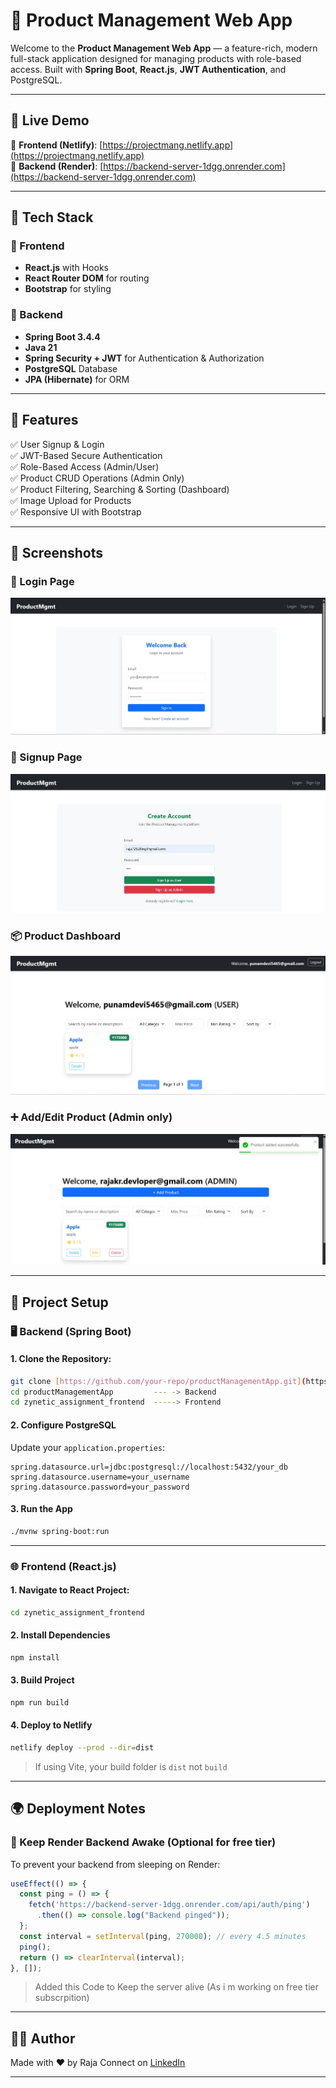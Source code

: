 # 🌟 Product Management Web App

Welcome to the **Product Management Web App** — a feature-rich, modern full-stack application designed for managing products with role-based access. Built with **Spring Boot**, **React.js**, **JWT Authentication**, and PostgreSQL.

---

## 🚀 Live Demo

🔗 **Frontend (Netlify)**: [https://projectmang.netlify.app](https://projectmang.netlify.app)  
🔗 **Backend (Render)**: [https://backend-server-1dgg.onrender.com](https://backend-server-1dgg.onrender.com)

---

## 🧠 Tech Stack

### 🔹 Frontend
- **React.js** with Hooks
- **React Router DOM** for routing
- **Bootstrap** for styling

### 🔹 Backend
- **Spring Boot 3.4.4**
- **Java 21**
- **Spring Security + JWT** for Authentication & Authorization
- **PostgreSQL** Database
- **JPA (Hibernate)** for ORM

---

## 🔐 Features

✅ User Signup & Login  
✅ JWT-Based Secure Authentication  
✅ Role-Based Access (Admin/User)  
✅ Product CRUD Operations (Admin Only)  
✅ Product Filtering, Searching & Sorting (Dashboard)  
✅ Image Upload for Products  
✅ Responsive UI with Bootstrap  

---

## 📸 Screenshots


### 🔐 Login Page
![Login](zynetic_assignment_frontend/public/1.jpg)

### 📝 Signup Page
![Signup](zynetic_assignment_frontend/public/2.jpg)

### 📦 Product Dashboard
![Dashboard](zynetic_assignment_frontend/public/userbased.jpg)

### ➕ Add/Edit Product (Admin only)
![Add Product](zynetic_assignment_frontend/public/5.jpg)

---

## 🧰 Project Setup

### 🖥️ Backend (Spring Boot)

#### 1. Clone the Repository:
```bash
git clone [https://github.com/your-repo/productManagementApp.git](https://github.com/raja2576/zynetic_22052576.git)
cd productManagementApp         --- -> Backend
cd zynetic_assignment_frontend  -----> Frontend
```

#### 2. Configure PostgreSQL
Update your `application.properties`:
```properties
spring.datasource.url=jdbc:postgresql://localhost:5432/your_db
spring.datasource.username=your_username
spring.datasource.password=your_password
```

#### 3. Run the App
```bash
./mvnw spring-boot:run
```

---

### 🌐 Frontend (React.js)

#### 1. Navigate to React Project:
```bash
cd zynetic_assignment_frontend
```

#### 2. Install Dependencies
```bash
npm install
```

#### 3. Build Project
```bash
npm run build
```

#### 4. Deploy to Netlify
```bash
netlify deploy --prod --dir=dist
```
> If using Vite, your build folder is `dist` not `build`

---

## 🌍 Deployment Notes

### 🔁 Keep Render Backend Awake (Optional for free tier)
To prevent your backend from sleeping on Render:
```js
useEffect(() => {
  const ping = () => {
    fetch('https://backend-server-1dgg.onrender.com/api/auth/ping')
      .then(() => console.log("Backend pinged"));
  };
  const interval = setInterval(ping, 270000); // every 4.5 minutes
  ping();
  return () => clearInterval(interval);
}, []);
```
> Added this Code to Keep the server alive (As i m working on free tier subscrpition)

---

## 🧑‍💻 Author

Made with ❤️ by Raja 
Connect on [LinkedIn]([https://linkedin.com/in/your-profile](http://linkedin.com/in/raja-kumar-rana-a60715252))

---


